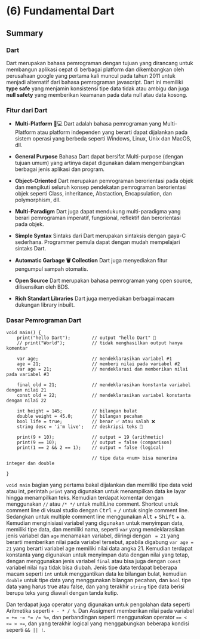 # (6) Fundamental Dart

## Summary

### Dart

Dart merupakan bahasa pemrograman dengan tujuan yang dirancang untuk membangun aplikasi cepat di berbagai platform dan dikembangkan oleh perusahaan google yang pertama kali muncul pada tahun 2011 untuk menjadi alternatif dari bahasa pemrograman javascript. Dart ini memiliki **type safe** yang menjamin konsistensi tipe data tidak atau ambigu dan juga **null safety** yang memberikan keamanan pada data null atau data kosong.

### Fitur dari Dart

* **Multi-Platform** 📱💻
Dart adalah bahasa pemrograman yang Multi-Platform atau platform independen yang berarti dapat dijalankan pada sistem operasi yang berbeda seperti Windows, Linux, Unix dan MacOS, dll.

* **General Purpose**
Bahasa Dart dapat bersifat Multi-purpose (dengan tujuan umum) yang artinya dapat digunakan dalam mengembangkan berbagai jenis aplikasi dan program.

* **Object-Oriented**
Dart merupakan pemrograman berorientasi pada objek dan mengikuti seluruh konsep pendekatan pemrograman berorientasi objek seperti Class, inheritance, Abstaction, Encapsulation, dan polymorphism, dll.

* **Multi-Paradigm**
Dart juga dapat mendukung multi-paradigma yang berari pemrograman imperatif, fungsional, reflektif dan berorientasi pada objek.

* **Simple Syntax**
Sintaks dari Dart merupakan sintaksis dengan gaya-C sederhana. Programmer pemula dapat dengan mudah mempelajari sintaks Dart.

* **Automatic Garbage 🗑️ Collection**
Dart juga menyediakan fitur pengumpul sampah otomatis.

* **Open Source**
Dart merupakan bahasa pemrograman yang open source, dilisensikan oleh BDS.

* **Rich Standart Libraries**
Dart juga menyediakan berbagai macam dukungan library inbuilt.

### Dasar Pemrograman Dart

```
void main() {
    print("hello Dart");        // output "hello Dart" 👋
    // print("World");          // tidak menghasilkan output hanya komentar 

    var age;                    // mendeklarasikan variabel #1
    age = 21;                   // memberi nilai pada variabel #2 
    var age = 21;               // mendeklarasi dan memberikan nilai pada variabel #3

    final old = 21;             // mendeklarasikan konstanta variabel dengan nilai 21
    const old = 22;             // mendeklarasikan variabel konstanta dengan nilai 22
    
    int height = 145;           // bilangan bulat
    double weight = 45.0;       // bilangan pecahan 
    bool life = true;           // benar ✅ atau salah ❌
    string desc = 'i'm live';   // deskripsi teks 💬

    print(9 + 10);              // output = 19 (arithmetic)
    print(9 == 10);             // output = false (comparison)
    print(1 == 2 && 2 == 1);    // output = false (logical)

                                // tipe data <num> bisa menerima integer dan double
    
}
```
`void main` bagian yang pertama bakal dijalankan dan memiliki tipe data void atau int, perintah `print` yang digunakan untuk menampilkan data ke layar hingga menampilkan teks. Kemudian terdapat komentar dengan menggunakan `//` atau `/* */` untuk multiLine comment. Shortcut untuk comment line di visual studio dengan <kbd>Ctrl</kbd> + <kbd>/</kbd> untuk single comment line. Sedangkan untuk multiple comment line menggunakan <kbd>Alt</kbd> + <kbd>Shift</kbd> + <kbd>a</kbd>. Kemudian menginisiasi variabel yang digunakan untuk menyimpan data, memiliki tipe data, dan memiliki nama, seperti `var` yang mendeklarasikan jenis variabel dan `age` menamakan variabel, diiringi dengan ` = 21` yang berarti memberikan nilai pada variabel tersebut, apabila digabung `var age = 21` yang berarti variabel age memiliki nilai data angka 21. Kemudian terdapat konstanta yang digunakan untuk menyimpan data dengan nilai yang tetap, dengan menggunakan jenis variabel `final` atau bisa juga dengan `const` variabel nilai nya tidak bisa diubah. Jenis tipe data terdapat beberapa macam seperti `int` untuk menggantikan data ke bilangan bulat, kemudian `double` untuk tipe data yang menggunakan bilangan pecahan, dan `bool` tipe data yang harus true atau false, dan yang terakhir `string` tipe data berisi berupa teks yang diawali dengan tanda kutip. 



Dan terdapat juga operator yang digunakan untuk pengolahan data seperti Aritmetika seperti `+ - * / %`. Dan Assigment memberikan nilai pada variabel `= += -= *= /= %=`, dan perbandingan seperti menggunakan operator `== < <= > >=`, dan yang terakhir logical yang menggabungkan beberapa kondisi seperti `&& || !`.